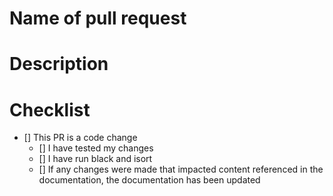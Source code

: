 # Name of pull request

# Description

# Checklist

- [] This PR is a code change
  - [] I have tested my changes
  - [] I have run black and isort
  - [] If any changes were made that impacted content referenced in the documentation, the documentation has been updated
